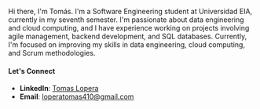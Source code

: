 Hi there, I'm Tomás. I'm a Software Engineering student at Universidad EIA, currently in my seventh semester. I'm passionate about data engineering and cloud computing, and I have experience working on projects involving agile management, backend development, and SQL databases. Currently, I'm focused on improving my skills in data engineering, cloud computing, and Scrum methodologies.

#### Let's Connect
- **LinkedIn**: [Tomas Lopera](https://www.linkedin.com/in/tomas-lopera-413b4322a/)
- **Email**: loperatomas410@gmail.com
